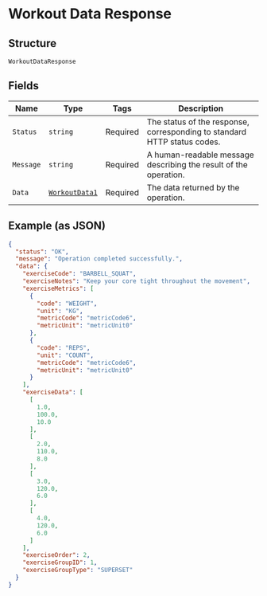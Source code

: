 
# Workout Data Response

## Structure

`WorkoutDataResponse`

## Fields

| Name | Type | Tags | Description |
|  --- | --- | --- | --- |
| `Status` | `string` | Required | The status of the response, corresponding to standard HTTP status codes. |
| `Message` | `string` | Required | A human-readable message describing the result of the operation. |
| `Data` | [`WorkoutData1`](../../doc/models/workout-data-1.md) | Required | The data returned by the operation. |

## Example (as JSON)

```json
{
  "status": "OK",
  "message": "Operation completed successfully.",
  "data": {
    "exerciseCode": "BARBELL_SQUAT",
    "exerciseNotes": "Keep your core tight throughout the movement",
    "exerciseMetrics": [
      {
        "code": "WEIGHT",
        "unit": "KG",
        "metricCode": "metricCode6",
        "metricUnit": "metricUnit0"
      },
      {
        "code": "REPS",
        "unit": "COUNT",
        "metricCode": "metricCode6",
        "metricUnit": "metricUnit0"
      }
    ],
    "exerciseData": [
      [
        1.0,
        100.0,
        10.0
      ],
      [
        2.0,
        110.0,
        8.0
      ],
      [
        3.0,
        120.0,
        6.0
      ],
      [
        4.0,
        120.0,
        6.0
      ]
    ],
    "exerciseOrder": 2,
    "exerciseGroupID": 1,
    "exerciseGroupType": "SUPERSET"
  }
}
```

